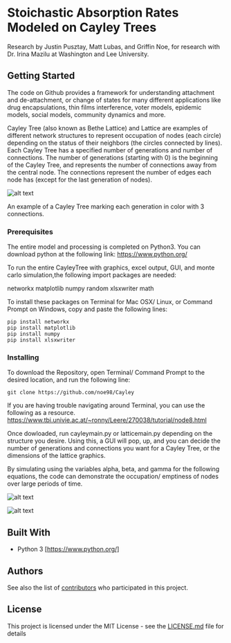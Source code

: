 # Stoichastic Absorption Rates Modeled on Cayley Trees
Research by Justin Pusztay, Matt Lubas, and Griffin Noe, for research with Dr. Irina Mazilu at Washington and Lee University.

## Getting Started

The code on Github provides a framework for understanding attachment and de-attachment, or change of states for many different applications like drug encapsulations, thin films interference, voter models, epidemic models, social models, community dynamics and more.

Cayley Tree (also known as Bethe Lattice) and Lattice are examples of different network structures to represent occupation of nodes (each circle) depending on the status of their neighbors (the circles connected by lines). 
Each Cayley Tree has a specified number of generations and number of connections. The number of generations (starting with 0) is the beginning of the Cayley Tree, and represents the number of connections away from the central node. The connections represent the number of edges each node has (except for the last generation of nodes).

![alt text](https://upload.wikimedia.org/wikipedia/commons/e/e7/Reseau_de_Bethe.svg) 

An example of a Cayley Tree marking each generation in color with 3 connections.

### Prerequisites
The entire model and processing is completed on Python3. 
You can download python at the following link:
https://www.python.org/

To run the entire CayleyTree with graphics, excel output, GUI, and monte carlo simulation,the following import packages are needed:

networkx
matplotlib
numpy
random
xlsxwriter
math

To install these packages on Terminal for  Mac OSX/ Linux, or Command Prompt on Windows, copy and paste the following lines:

```
pip install networkx
pip install matplotlib
pip install numpy
pip install xlsxwriter
```

### Installing

To download the Repository, open Terminal/ Command Prompt to the desired location, and run the following line:

```
git clone https://github.com/noe98/Cayley
```
If you are having trouble navigating around Terminal, you can use the following as a resource. https://www.tbi.univie.ac.at/~ronny/Leere/270038/tutorial/node8.html


Once dowloaded, run cayleymain.py or latticemain.py depending on the structure you desire.
Using this, a GUI will pop, up, and you can decide the number of generations and connections you want for a Cayley Tree, or the dimensions of the lattice graphics. 

By simulating using the variables alpha, beta, and gamma for the following equations, the code can demonstrate the occupation/ emptiness of nodes over large periods of time.

![alt text](https://raw.githubusercontent.com/noe98/Cayley/Photos/nearestneighbors.png)


![alt text](https://raw.githubusercontent.com/noe98/Cayley/Photos/particleattachment.png)


## Built With

* Python 3 [https://www.python.org/]


## Authors

See also the list of [contributors](https://github.com/noe98/Cayley) who participated in this project.

## License

This project is licensed under the MIT License - see the [LICENSE.md](LICENSE.md) file for details

